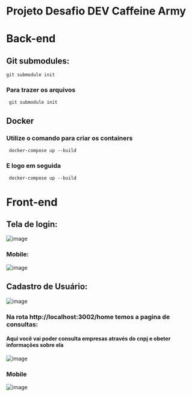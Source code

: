 # Projeto Desafio DEV Caffeine Army 

# Back-end

## Git submodules: 

  ```
  git submodule init 
   ```
### Para trazer os arquivos 

 ```
  git submodule init 
   ```

## Docker

### Utilize o comando para criar os containers

 ```
  docker-compose up --build
   ```
   
### E logo em seguida 

 ```
  docker-compose up --build
   ```

# Front-end

## Tela de login: 

![image](https://user-images.githubusercontent.com/84159325/187583369-1eb172e3-4ad2-497d-a6cf-4d245b8af427.png)

### Mobile: 
![image](https://user-images.githubusercontent.com/84159325/187583704-1526c7b4-854d-4b62-9b60-226e0d3a6143.png)

## Cadastro de Usuário: 
![image](https://user-images.githubusercontent.com/84159325/187583439-15eee99e-2a87-48e5-a9f1-96204e1ade53.png)

### Na rota http://localhost:3002/home temos a pagina de consultas:
#### Aqui você vai poder consulta empresas através do cnpj e obeter informações sobre ela 
![image](https://user-images.githubusercontent.com/84159325/187583627-27b8f70a-2bd0-4740-8af0-23ad79ef850f.png)

### Mobile 
![image](https://user-images.githubusercontent.com/84159325/187583959-4874fa75-88b9-465c-9c6e-3cff937783a1.png)


